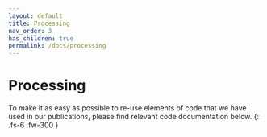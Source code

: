 ```yaml
---
layout: default
title: Processing
nav_order: 3
has_children: true
permalink: /docs/processing
---
```


# Processing

To make it as easy as possible to re-use elements of code that we have used in our publications, please find relevant code documentation below.
{: .fs-6 .fw-300 }
